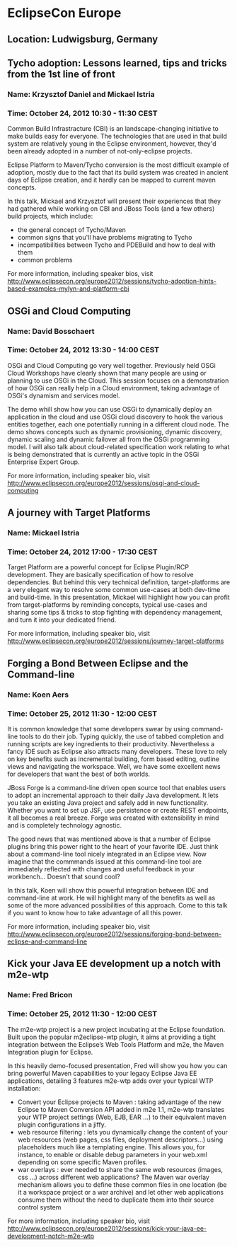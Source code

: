 # EclipseCon Europe
## Location: Ludwigsburg, Germany


## Tycho adoption: Lessons learned, tips and tricks from the 1st line of front
### Name: Krzysztof Daniel and Mickael Istria
### Time: October 24, 2012 10:30 - 11:30 CEST

Common Build Infrastracture (CBI) is an landscape-changing initiative to make builds easy for everyone. The technologies that are used in that build system are relatively young in the Eclipse environment, however, they'd been already adopted in a number of not-only-eclipse projects.

Eclipse Platform to Maven/Tycho conversion is the most difficult example of adoption, mostly due to the fact that its build system was created in ancient days of Eclipse creation, and it hardly can be mapped to current maven concepts.

In this talk, Mickael and Krzysztof will present their experiences that they had gathered while working on CBI and JBoss Tools (and a few others) build projects,
which include:

* the general concept of Tycho/Maven
* common signs that you'll have problems migrating to Tycho
* incompatibilities between Tycho and PDEBuild and how to deal with them
* common problems

For more information, including speaker bios, visit http://www.eclipsecon.org/europe2012/sessions/tycho-adoption-hints-based-examples-mylyn-and-platform-cbi


## OSGi and Cloud Computing
### Name: David Bosschaert
### Time: October 24, 2012 13:30 - 14:00 CEST

OSGi and Cloud Computing go very well together. Previously held OSGi Cloud Workshops have clearly shown that many people are using or planning to use OSGi in the Cloud. This session focuses on a demonstration of how OSGi can really help in a Cloud environment, taking advantage of OSGi's dynamism and services model.

The demo whill show how you can use OSGi to dynamically deploy an application in the cloud and use OSGi cloud discovery to hook the various entities together, each one potentially running in a different cloud node. The demo shows concepts such as dynamic provisioning, dynamic discovery, dynamic scaling and dynamic failover all from the OSGi programming model. I will also talk about cloud-related specification work relating to what is being demonstrated that is currently an active topic in the OSGi Enterprise Expert Group.

For more information, including speaker bio, visit http://www.eclipsecon.org/europe2012/sessions/osgi-and-cloud-computing


## A journey with Target Platforms
### Name: Mickael Istria
### Time: October 24, 2012 17:00 - 17:30 CEST

Target Platform are a powerful concept for Eclipse Plugin/RCP development. They are basically specification of how to resolve dependencies. But behind this very technical definition, target-platforms are a very elegant way to resolve some common use-cases at both dev-time and build-time. In this presentation, Mickael will highlight how you can profit from target-platforms by reminding concepts, typical use-cases and sharing some tips & tricks to stop fighting with dependency management, and turn it into your dedicated friend.

For more information, including speaker bio, visit http://www.eclipsecon.org/europe2012/sessions/journey-target-platforms


## Forging a Bond Between Eclipse and the Command-line
### Name: Koen Aers
### Time: October 25, 2012 11:30 - 12:00 CEST

It is common knowledge that some developers swear by using command-line tools to do their job. Typing quickly, the use of tabbed completion and running scripts are key ingredients to their productivity. Nevertheless a fancy IDE such as Eclipse also attracts many developers. These love to rely on key benefits such as incremental building, form based editing, outline views and navigating the workspace. Well, we have some excellent news for developers that want the best of both worlds.

JBoss Forge is a command-line driven open source tool that enables users to adopt an incremental approach to their daily Java development. It lets you take an existing Java project and safely add in new functionality. Whether you want to set up JSF, use persistence or create REST endpoints, it all becomes a real breeze. Forge was created with extensibility in mind and is completely technology agnostic.

The good news that was mentioned above is that a number of Eclipse plugins bring this power right to the heart of your favorite IDE. Just think about a command-line tool nicely integrated in an Eclipse view. Now imagine that the commmands issued at this command-line tool are immediately reflected with changes and useful feedback in your workbench... Doesn't that sound cool?

In this talk, Koen will show this powerful integration between IDE and command-line at work. He will highlight many of the benefits as well as some of the more advanced possibilities of this approach. Come to this talk if you want to know how to take advantage of all this power.

For more information, including speaker bio, visit http://www.eclipsecon.org/europe2012/sessions/forging-bond-between-eclipse-and-command-line


## Kick your Java EE development up a notch with m2e-wtp
### Name: Fred Bricon
### Time: October 25, 2012 11:30 - 12:00 CEST

The m2e-wtp project is a new project incubating at the Eclipse foundation. Built upon the popular m2eclipse-wtp plugin, it aims at providing a tight integration between the Eclipse’s Web Tools Platform and m2e, the Maven Integration plugin for Eclipse.

In this heavily demo-focused presentation, Fred will show you how you can bring powerful Maven capabilities to your legacy Eclipse Java EE applications, detailing 3 features m2e-wtp adds over your typical WTP installation:

* Convert your Eclipse projects to Maven : taking advantage of the new Eclipse to Maven Conversion API added in m2e 1.1, m2e-wtp translates your WTP project settings (Web, EJB, EAR ...) to their equivalent maven plugin configurations in a jiffy.
* web resource filtering : lets you dynamically change the content of your web resources (web pages, css files, deployment descriptors...) using placeholders much like a templating engine. This allows you, for instance, to enable or disable debug parameters in your web.xml depending on some specific Maven profiles.
* war overlays : ever needed to share the same web resources (images, css ...) across different web applications? The Maven war overlay mechanism allows you to define these common files in one location (be it a workspace project or a war archive) and let other web applications consume them without the need to duplicate them into their source control system

For more information, including speaker bio, visit http://www.eclipsecon.org/europe2012/sessions/kick-your-java-ee-development-notch-m2e-wtp
